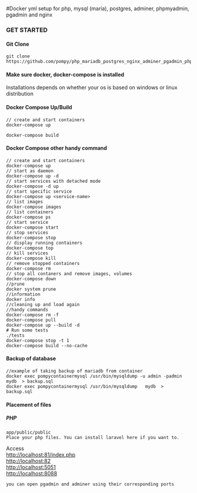 #Docker yml setup for  php, mysql (maria), postgres, adminer, phpmyadmin, pgadmin and nginx 

### GET STARTED

#### Git Clone
```
git clone https://github.com/pompy/php_mariadb_postgres_nginx_adminer_pgadmin_phpmyadmin_docker
```
#### Make sure docker, docker-compose is installed
Installations depends on whether your os is based on windows or linux distribution

#### Docker Compose Up/Build

```
// create and start containers
docker-compose up

docker-compose build
```

#### Docker Compose other handy command

```
// create and start containers
docker-compose up
// start as daemon
docker-compose up -d
// start services with detached mode
docker-compose -d up
// start specific service
docker-compose up <service-name>
// list images
docker-compose images
// list containers
docker-compose ps
// start service
docker-compose start
// stop services
docker-compose stop
// display running containers
docker-compose top
// kill services
docker-compose kill
// remove stopped containers
docker-compose rm
// stop all contaners and remove images, volumes
docker-compose down
//prune
docker system prune 
//information
docker info
//cleaning up and load again
//handy commands
docker-compose rm -f
docker-compose pull
docker-compose up --build -d
# Run some tests
./tests
docker-compose stop -t 1
docker-compose build --no-cache

```
#### Backup of database
```
//example of taking backup of mariadb from container 
docker exec pompycontainermysql /usr/bin/mysqldump -u admin -padmin mydb  > backup.sql
docker exec pompycontainermysql /usr/bin/mysqldump   mydb  > backup.sql

```

#### Placement of files

##### PHP
```
app/public/public
Place your php files. You can install laravel here if you want to.

```
Access   
<http://localhost:81/index.php>   
<http://localhost:82>  
<http://localhost:5051>  
<http://localhost:8088>  
```
you can open pgadmin and adminer using their corresponding ports

```
